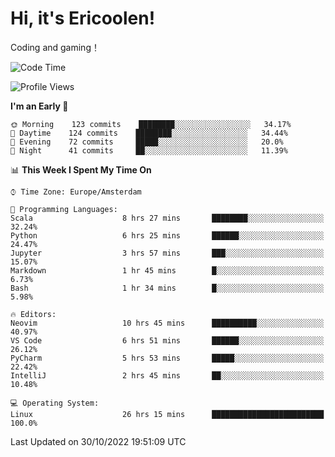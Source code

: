 # Hi, it's Ericoolen!
Coding and gaming！

<!--START_SECTION:waka-->
![Code Time](http://img.shields.io/badge/Code%20Time-500%20hrs%202%20mins-blue)

![Profile Views](http://img.shields.io/badge/Profile%20Views-9-blue)

**I'm an Early 🐤** 

```text
🌞 Morning    123 commits    ████████░░░░░░░░░░░░░░░░░   34.17% 
🌆 Daytime    124 commits    ████████░░░░░░░░░░░░░░░░░   34.44% 
🌃 Evening    72 commits     █████░░░░░░░░░░░░░░░░░░░░   20.0% 
🌙 Night      41 commits     ██░░░░░░░░░░░░░░░░░░░░░░░   11.39%

```


📊 **This Week I Spent My Time On** 

```text
⌚︎ Time Zone: Europe/Amsterdam

💬 Programming Languages: 
Scala                    8 hrs 27 mins       ████████░░░░░░░░░░░░░░░░░   32.24% 
Python                   6 hrs 25 mins       ██████░░░░░░░░░░░░░░░░░░░   24.47% 
Jupyter                  3 hrs 57 mins       ███░░░░░░░░░░░░░░░░░░░░░░   15.07% 
Markdown                 1 hr 45 mins        █░░░░░░░░░░░░░░░░░░░░░░░░   6.73% 
Bash                     1 hr 34 mins        █░░░░░░░░░░░░░░░░░░░░░░░░   5.98%

🔥 Editors: 
Neovim                   10 hrs 45 mins      ██████████░░░░░░░░░░░░░░░   40.97% 
VS Code                  6 hrs 51 mins       ██████░░░░░░░░░░░░░░░░░░░   26.12% 
PyCharm                  5 hrs 53 mins       █████░░░░░░░░░░░░░░░░░░░░   22.42% 
IntelliJ                 2 hrs 45 mins       ██░░░░░░░░░░░░░░░░░░░░░░░   10.48%

💻 Operating System: 
Linux                    26 hrs 15 mins      █████████████████████████   100.0%

```


 Last Updated on 30/10/2022 19:51:09 UTC
<!--END_SECTION:waka-->

